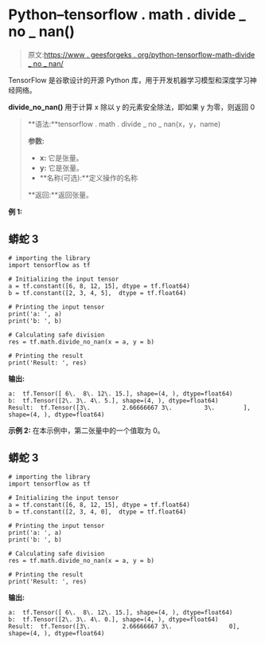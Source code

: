 # Python–tensorflow . math . divide _ no _ nan()

> 原文:[https://www . geesforgeks . org/python-tensorflow-math-divide _ no _ nan/](https://www.geeksforgeeks.org/python-tensorflow-math-divide_no_nan/)

TensorFlow 是谷歌设计的开源 Python 库，用于开发机器学习模型和深度学习神经网络。

**divide_no_nan()** 用于计算 x 除以 y 的元素安全除法，即如果 y 为零，则返回 0

> **语法:**tensorflow . math . divide _ no _ nan(x，y，name)
> 
> **参数:**
> 
> *   **x:** 它是张量。
> *   **y:** 它是张量。
> *   **名称(可选):**定义操作的名称
> 
> **返回:**返回张量。

**例 1:**

## 蟒蛇 3

```
# importing the library
import tensorflow as tf

# Initializing the input tensor
a = tf.constant([6, 8, 12, 15], dtype = tf.float64)
b = tf.constant([2, 3, 4, 5],  dtype = tf.float64)

# Printing the input tensor
print('a: ', a)
print('b: ', b)

# Calculating safe division
res = tf.math.divide_no_nan(x = a, y = b)

# Printing the result
print('Result: ', res)
```

**输出:**

```
a:  tf.Tensor([ 6\.  8\. 12\. 15.], shape=(4, ), dtype=float64)
b:  tf.Tensor([2\. 3\. 4\. 5.], shape=(4, ), dtype=float64)
Result:  tf.Tensor([3\.         2.66666667 3\.         3\.        ], shape=(4, ), dtype=float64)
```

**示例 2:** 在本示例中，第二张量中的一个值取为 0。

## 蟒蛇 3

```
# importing the library
import tensorflow as tf

# Initializing the input tensor
a = tf.constant([6, 8, 12, 15], dtype = tf.float64)
b = tf.constant([2, 3, 4, 0],  dtype = tf.float64)

# Printing the input tensor
print('a: ', a)
print('b: ', b)

# Calculating safe division
res = tf.math.divide_no_nan(x = a, y = b)

# Printing the result
print('Result: ', res)
```

**输出:**

```
a:  tf.Tensor([ 6\.  8\. 12\. 15.], shape=(4, ), dtype=float64)
b:  tf.Tensor([2\. 3\. 4\. 0.], shape=(4, ), dtype=float64)
Result:  tf.Tensor([3\.         2.66666667 3\.                0], shape=(4, ), dtype=float64)
```